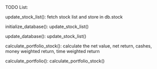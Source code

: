 TODO List:

update_stock_list():
  fetch stock list and store in db.stock

initialize_database():
  update_stock_list()

update_database():
  update_stock_list()

calculate_portfolio_stock():
  calculate the net value, net return, cashes, money weighted return, time weighted return

calculate_portfolio():
  calculate_portfolio_stock()
